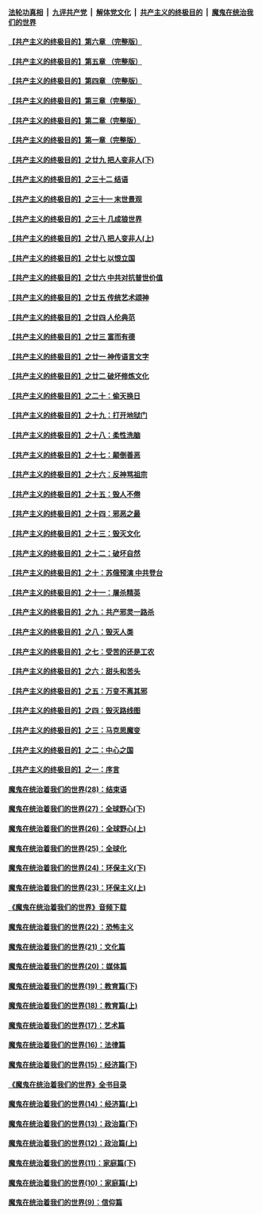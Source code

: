 ####  [法轮功真相](../../../../basic/blob/master/README.md?t=06051001) &nbsp;|&nbsp; [九评共产党](../../../../9ping.md/blob/master/README.md?t=06051001) &nbsp;|&nbsp; [解体党文化](../../../../jtdwh.md/blob/master/README.md?t=06051001)  &nbsp;|&nbsp; [共产主义的终极目的](../../../../gczydzjmd.md/blob/master/README.md?t=06051001) &nbsp;|&nbsp; [魔鬼在统治我们的世界](../../../../mgztzwmdsj.md/blob/master/README.md?t=06051001) 

#### [【共产主义的终极目的】第六章 （完整版）](../pages/nsc422/n11428913.md?t=06051001) 

#### [【共产主义的终极目的】第五章 （完整版）](../pages/nsc422/n11428912.md?t=06051001) 

#### [【共产主义的终极目的】第四章 （完整版）](../pages/nsc422/n11428907.md?t=06051001) 

#### [【共产主义的终极目的】第三章（完整版）](../pages/nsc422/n11428848.md?t=06051001) 

#### [【共产主义的终极目的】第二章（完整版）](../pages/nsc422/n11428831.md?t=06051001) 

#### [【共产主义的终极目的】第一章（完整版）](../pages/nsc422/n11417651.md?t=06051001) 

#### [【共产主义的终极目的】之廿九 把人变非人(下)](../pages/nsc422/n11344140.md?t=06051001) 

#### [【共产主义的终极目的】之三十二 结语](../pages/nsc422/n11360535.md?t=06051001) 

#### [【共产主义的终极目的】之三十一 末世景观](../pages/nsc422/n11351129.md?t=06051001) 

#### [【共产主义的终极目的】之三十 几成狼世界](../pages/nsc422/n11348280.md?t=06051001) 

#### [【共产主义的终极目的】之廿八 把人变非人(上)](../pages/nsc422/n11340492.md?t=06051001) 

#### [【共产主义的终极目的】之廿七 以恨立国](../pages/nsc422/n11336944.md?t=06051001) 

#### [【共产主义的终极目的】之廿六 中共对抗普世价值](../pages/nsc422/n11324785.md?t=06051001) 

#### [【共产主义的终极目的】之廿五 传统艺术颂神](../pages/nsc422/n11296396.md?t=06051001) 

#### [【共产主义的终极目的】之廿四 人伦典范](../pages/nsc422/n11296397.md?t=06051001) 

#### [【共产主义的终极目的】之廿三 富而有德](../pages/nsc422/n11283598.md?t=06051001) 

#### [【共产主义的终极目的】之廿一 神传语言文字](../pages/nsc422/n11263265.md?t=06051001) 

#### [【共产主义的终极目的】之廿二 破坏修炼文化](../pages/nsc422/n11245728.md?t=06051001) 

#### [【共产主义的终极目的】之二十：偷天换日](../pages/nsc422/n11238846.md?t=06051001) 

#### [【共产主义的终极目的】之十九：打开地狱门](../pages/nsc422/n11206376.md?t=06051001) 

#### [【共产主义的终极目的】之十八：柔性洗脑](../pages/nsc422/n11199994.md?t=06051001) 

#### [【共产主义的终极目的】之十七：颠倒善恶](../pages/nsc422/n11179782.md?t=06051001) 

#### [【共产主义的终极目的】之十六：反神骂祖宗](../pages/nsc422/n11166798.md?t=06051001) 

#### [【共产主义的终极目的】之十五：毁人不倦](../pages/nsc422/n11166792.md?t=06051001) 

#### [【共产主义的终极目的】之十四：邪恶之最](../pages/nsc422/n11150249.md?t=06051001) 

#### [【共产主义的终极目的】之十三：毁灭文化](../pages/nsc422/n11135227.md?t=06051001) 

#### [【共产主义的终极目的】之十二：破坏自然](../pages/nsc422/n11135214.md?t=06051001) 

#### [【共产主义的终极目的】之十：苏俄预演 中共登台](../pages/nsc422/n11118424.md?t=06051001) 

#### [【共产主义的终极目的】之十一：屠杀精英](../pages/nsc422/n11118442.md?t=06051001) 

#### [【共产主义的终极目的】之九：共产邪灵一路杀](../pages/nsc422/n11114139.md?t=06051001) 

#### [【共产主义的终极目的】之八：毁灭人类](../pages/nsc422/n11108503.md?t=06051001) 

#### [【共产主义的终极目的】之七：受苦的还是工农](../pages/nsc422/n11101809.md?t=06051001) 

#### [【共产主义的终极目的】之六：甜头和苦头](../pages/nsc422/n11096971.md?t=06051001) 

#### [【共产主义的终极目的】之五：万变不离其邪](../pages/nsc422/n11091285.md?t=06051001) 

#### [【共产主义的终极目的】之四：毁灭路线图](../pages/nsc422/n11086284.md?t=06051001) 

#### [【共产主义的终极目的】之三：马克思魔变](../pages/nsc422/n11061941.md?t=06051001) 

#### [【共产主义的终极目的】之二：中心之国](../pages/nsc422/n11047728.md?t=06051001) 

#### [【共产主义的终极目的】之一：序言](../pages/nsc422/n11086077.md?t=06051001) 

#### [魔鬼在统治着我们的世界(28)：结束语](../pages/nsc422/n10936246.md?t=06051001) 

#### [魔鬼在统治着我们的世界(27)：全球野心(下)](../pages/nsc422/n10928319.md?t=06051001) 

#### [魔鬼在统治着我们的世界(26)：全球野心(上)](../pages/nsc422/n10900318.md?t=06051001) 

#### [魔鬼在统治着我们的世界(25)：全球化](../pages/nsc422/n10788205.md?t=06051001) 

#### [魔鬼在统治着我们的世界(24)：环保主义(下)](../pages/nsc422/n10695307.md?t=06051001) 

#### [魔鬼在统治着我们的世界(23)：环保主义(上)](../pages/nsc422/n10688613.md?t=06051001) 

#### [《魔鬼在统治着我们的世界》音频下载](../pages/nsc422/n10635553.md?t=06051001) 

#### [魔鬼在统治着我们的世界(22)：恐怖主义](../pages/nsc422/n10614727.md?t=06051001) 

#### [魔鬼在统治着我们的世界(21)：文化篇](../pages/nsc422/n10597706.md?t=06051001) 

#### [魔鬼在统治着我们的世界(20)：媒体篇](../pages/nsc422/n10586579.md?t=06051001) 

#### [魔鬼在统治着我们的世界(19)：教育篇(下)](../pages/nsc422/n10564808.md?t=06051001) 

#### [魔鬼在统治着我们的世界(18)：教育篇(上)](../pages/nsc422/n10526970.md?t=06051001) 

#### [魔鬼在统治着我们的世界(17)：艺术篇](../pages/nsc422/n10499093.md?t=06051001) 

#### [魔鬼在统治着我们的世界(16)：法律篇](../pages/nsc422/n10485969.md?t=06051001) 

#### [魔鬼在统治着我们的世界(15)：经济篇(下)](../pages/nsc422/n10469975.md?t=06051001) 

#### [《魔鬼在统治着我们的世界》全书目录](../pages/nsc422/n10464261.md?t=06051001) 

#### [魔鬼在统治着我们的世界(14)：经济篇(上)](../pages/nsc422/n10457370.md?t=06051001) 

#### [魔鬼在统治着我们的世界(13)：政治篇(下)](../pages/nsc422/n10448270.md?t=06051001) 

#### [魔鬼在统治着我们的世界(12)：政治篇(上)](../pages/nsc422/n10444576.md?t=06051001) 

#### [魔鬼在统治着我们的世界(11)：家庭篇(下)](../pages/nsc422/n10440961.md?t=06051001) 

#### [魔鬼在统治着我们的世界(10)：家庭篇(上)](../pages/nsc422/n10435448.md?t=06051001) 

#### [魔鬼在统治着我们的世界(9)：信仰篇](../pages/nsc422/n10432159.md?t=06051001) 

